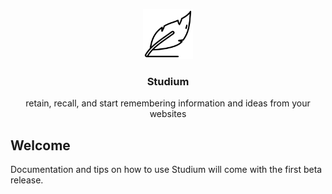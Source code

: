 <p align="center">
  <a href="https://github.com/jerlendds/studium">
    <img src="../src/assets/logo.svg" alt="Logo" width="80" height="80">
  </a>

  <h3 align="center">Studium</h3>

  <p align="center">
    retain, recall, and start remembering information and ideas from your websites
    <br /> </p>
</p>

## Welcome

Documentation and tips on how to use Studium will come with the first beta release.
